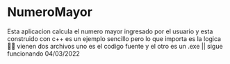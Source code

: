 # NumeroMayor
Esta aplicacion calcula el numero mayor ingresado por el usuario y esta construido con c++
es un ejemplo sencillo pero lo que importa es la logica 🤷‍♂️
vienen dos archivos uno es el codigo fuente y el otro es un .exe ||
sigue funcionando 04/03/2022
